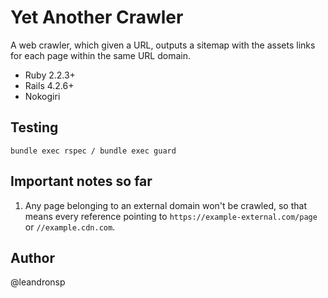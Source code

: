 Yet Another Crawler
==========

A web crawler, which given a URL, outputs a sitemap with the assets links for each page within the same URL domain.

* Ruby 2.2.3+
* Rails 4.2.6+
* Nokogiri

Testing
-
```
bundle exec rspec / bundle exec guard
```

Important notes so far
-

1. Any page belonging to an external domain won't be crawled, so that means every reference pointing to `https://example-external.com/page` or `//example.cdn.com`.

Author
-
@leandronsp
